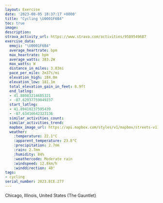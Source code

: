 ```yaml
---
layout: Exercise
date: '2023-08-05 18:37:17 +0000'
title: "Cycling \U0001F6B4"
toc: true
image:
description:
strava_activity_url: https://www.strava.com/activities/9589549687
exercise_data:
  emoji: "\U0001F6B4"
  average_heartrate: bpm
  max_heartrate: bpm
  average_watts: 383.2W
  max_watts: W
  distance_in_miles: 3.03mi
  pace_per_mile: 2m37s/mi
  elevation_high: 184.0m
  elevation_low: 181.1m
  total_elevation_gain_in_feet: 8.9ft
  end_latlng:
  - 41.88083214685321
  - -87.62937759049237
  start_latlng:
  - 41.89410237595439
  - -87.63416642323136
  similar_activities_count:
  similar_activities_trend:
  mapbox_image_url: https://api.mapbox.com/styles/v1/mapbox/streets-v11/static/path-5+787af2-1.0(qdu~Ff%60%7BuOl%40%3F~PQ~FUpBAvADdB%40nAEt%40Gh%40I%5EOXVNB~BXxAFdAAlCOnAAzCc%40X%40p%40VZAfBOzAAJCDEDe%40IgH),pin-s-s+e5b22e(-87.63412,41.89273),pin-s-f+89ae00(-87.63208999999998,41.88067000000001)/auto/800x800?access_token=pk.eyJ1Ijoiam9zaGJlY2ttYW4iLCJhIjoiY205eWR2aDd1MWZ6djJrbXc4a3M0bWZleiJ9.XiG9OWkNcZk2QzjJbxLB4A
  weather:
    :temperature: 22.1°C
    :apparent_temperature: 23.8°C
    :precipitation: 2.7mm
    :rain: 2.7mm
    :humidity: 84%
    :weathercode: Moderate rain
    :windspeed: 12.8km/h
    :winddirection: 40°
tags:
- cycling
serial_number: 2023.ECE.277
---
```

Chicago, Illinois, United States (The Gauntlet)
